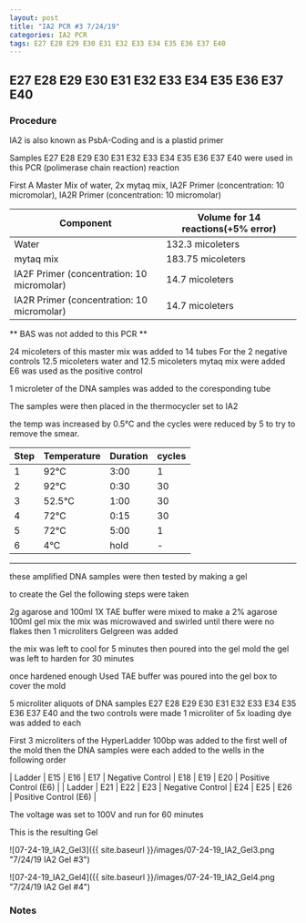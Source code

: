 ```yaml
---
layout: post
title: "IA2 PCR #3 7/24/19"
categories: IA2 PCR
tags: E27 E28 E29 E30 E31 E32 E33 E34 E35 E36 E37 E40
---
```


## E27 E28 E29 E30 E31 E32 E33 E34 E35 E36 E37 E40

### Procedure

IA2 is also known as PsbA-Coding and is a plastid primer

Samples E27 E28 E29 E30 E31 E32 E33 E34 E35 E36 E37 E40 were used in this PCR (polimerase chain reaction) reaction 

First A Master Mix of water, 2x mytaq mix, IA2F Primer (concentration: 10 micromolar), IA2R Primer (concentration: 10 micromolar)


|Component| Volume for 14 reactions(+5% error)|
|---------|---------------------------|
|Water| 132.3 micoleters|
|mytaq mix| 183.75 micoleters|
|IA2F Primer (concentration: 10 micromolar)| 14.7 micoleters|
|IA2R Primer (concentration: 10 micromolar)| 14.7 micoleters|

** BAS was not added to this PCR **

24 micoleters of this master mix was added to 14 tubes 
For the 2 negative controls 12.5 micoleters water and 12.5 micoleters mytaq mix were added
E6 was used as the positive control

1 microleter of the DNA samples was added to the coresponding tube

The samples were then placed in the thermocycler set to IA2

the temp was increased by 0.5°C and the cycles were reduced by 5 to try to remove the smear.

|Step|Temperature|Duration|cycles|
|----|-------|--------|-------|
|1|92°C|3:00|1|
|2|92°C|0:30|30|
|3|52.5°C|1:00|30|
|4|72°C|0:15|30|
|5|72°C|5:00|1|
|6|4°C|hold|-|

___________

these amplified DNA samples were then tested by making a gel

to create the Gel the following steps were taken 

2g agarose and 100ml 1X TAE buffer were mixed to make a 2% agarose 100ml gel mix 
the mix was microwaved and swirled until there were no flakes 
then 1 microliters Gelgreen was added

the mix was left to cool for 5 minutes then poured into the gel mold
the gel was left to harden for 30 minutes 

once hardened enough Used TAE buffer was poured into the gel box to cover the mold

5 microliter aliquots of DNA samples  E27 E28 E29 E30 E31 E32 E33 E34 E35 E36 E37 E40 and the two controls were made 
1 microliter of 5x loading dye was added to each

First 3 microliters of the HyperLadder 100bp was added to the first well of the mold 
then the DNA samples were each added to the wells in the following order 

| Ladder | E15 | E16 | E17 | Negative Control | E18 | E19 | E20 | Positive Control (E6) |
| Ladder | E21 | E22 | E23 | Negative Control | E24 | E25 | E26 | Positive Control (E6) |

The voltage was set to 100V and run for 60 minutes


This is the resulting Gel

![07-24-19_IA2_Gel3]({{ site.baseurl }}/images/07-24-19_IA2_Gel3.png "7/24/19 IA2 Gel #3")

![07-24-19_IA2_Gel4]({{ site.baseurl }}/images/07-24-19_IA2_Gel4.png "7/24/19 IA2 Gel #4")


### Notes

